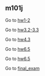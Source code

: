 m101j
-----

Go to [hw1-2](hw1-2)

Go to [hw3.2-3.3](hw3.2-3.3)

Go to [hw4.3](hw4.3)

Go to [hw6.5](hw6.5)

Go to [hw6.5](hw6.5)

Go to [final_exam](final_exam) 